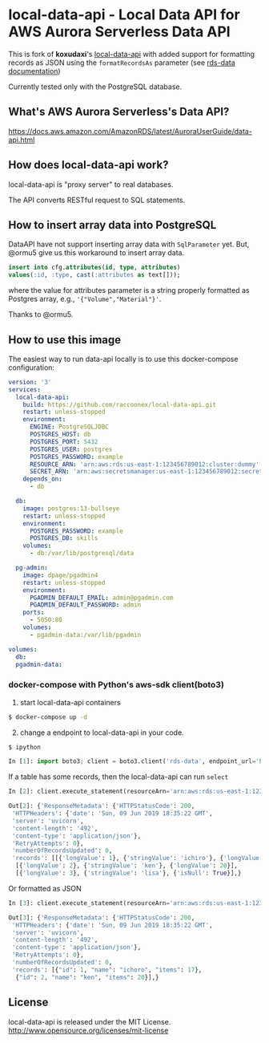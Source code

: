 # local-data-api - Local Data API for AWS Aurora Serverless Data API


This is fork of **koxudaxi**'s [local-data-api](https://github.com/koxudaxi/local-data-api) with added support for formatting records as JSON using the `formatRecordsAs` parameter (see [rds-data documentation](https://boto3.amazonaws.com/v1/documentation/api/latest/reference/services/rds-data/client/execute_statement.html))

Currently tested only with the PostgreSQL database.

## What's AWS Aurora Serverless's Data API?
https://docs.aws.amazon.com/AmazonRDS/latest/AuroraUserGuide/data-api.html

## How does local-data-api work?
local-data-api is "proxy server" to real databases.

The API converts RESTful request to SQL statements.

## How to insert array data into PostgreSQL
DataAPI have not support inserting array data with `SqlParameter` yet.
But, @ormu5 give us this workaround to insert array data.
```sql
insert into cfg.attributes(id, type, attributes)
values(:id, :type, cast(:attributes as text[]));
```
where the value for attributes parameter is a string properly formatted as Postgres array, e.g., `'{"Volume","Material"}'`.

Thanks to @ormu5.

## How to use this image

The easiest way to run data-api locally is to use this docker-compose configuration:

```yaml
version: '3'
services:
  local-data-api:
    build: https://github.com/raccoonex/local-data-api.git
    restart: unless-stopped
    environment:
      ENGINE: PostgreSQLJDBC
      POSTGRES_HOST: db
      POSTGRES_PORT: 5432
      POSTGRES_USER: postgres
      POSTGRES_PASSWORD: example
      RESOURCE_ARN: 'arn:aws:rds:us-east-1:123456789012:cluster:dummy'
      SECRET_ARN: 'arn:aws:secretsmanager:us-east-1:123456789012:secret:dummy'
    depends_on:
      - db

  db:
    image: postgres:13-bullseye
    restart: unless-stopped
    environment:
      POSTGRES_PASSWORD: example
      POSTGRES_DB: skills
    volumes: 
      - db:/var/lib/postgresql/data

  pg-admin:
    image: dpage/pgadmin4
    restart: unless-stopped
    environment:
      PGADMIN_DEFAULT_EMAIL: admin@pgadmin.com
      PGADMIN_DEFAULT_PASSWORD: admin
    ports:
      - 5050:80
    volumes:
      - pgadmin-data:/var/lib/pgadmin

volumes:
  db:
  pgadmin-data:

```

### docker-compose with Python's aws-sdk client(boto3) 
1. start local-data-api containers
```bash
$ docker-compose up -d
```

2. change a endpoint to local-data-api in your code. 
```bash
$ ipython
```
```python
In [1]: import boto3; client = boto3.client('rds-data', endpoint_url='http://127.0.0.1:8000', aws_access_key_id='aaa',  aws_secret_access_key='bbb') 
```

If a table has some records, then the local-data-api can run `select`
```python
In [2]: client.execute_statement(resourceArn='arn:aws:rds:us-east-1:123456789012:cluster:dummy', secretArn='arn:aws:secretsmanager:us-east-1:123456789012:secret:dummy', sql='select * from users', database='test')
```
```python
Out[2]: {'ResponseMetadata': {'HTTPStatusCode': 200,
 'HTTPHeaders': {'date': 'Sun, 09 Jun 2019 18:35:22 GMT',
 'server': 'uvicorn',
 'content-length': '492',
 'content-type': 'application/json'},
 'RetryAttempts': 0},
 'numberOfRecordsUpdated': 0,
 'records': [[{'longValue': 1}, {'stringValue': 'ichiro'}, {'longValue': 17}],
  [{'longValue': 2}, {'stringValue': 'ken'}, {'longValue': 20}],
  [{'longValue': 3}, {'stringValue': 'lisa'}, {'isNull': True}],}
```

Or formatted as JSON
```python
In [3]: client.execute_statement(resourceArn='arn:aws:rds:us-east-1:123456789012:cluster:dummy', secretArn='arn:aws:secretsmanager:us-east-1:123456789012:secret:dummy', sql='select * from users', database='test', formatRecordsAs="JSON")
```
```python
Out[3]: {'ResponseMetadata': {'HTTPStatusCode': 200,
 'HTTPHeaders': {'date': 'Sun, 09 Jun 2019 18:35:22 GMT',
 'server': 'uvicorn',
 'content-length': '492',
 'content-type': 'application/json'},
 'RetryAttempts': 0},
 'numberOfRecordsUpdated': 0,
 'records': [{"id": 1, "name": "ichoro", "items": 17},
  {"id": 2, "name": "ken", "items": 20}],}
```

## License

local-data-api is released under the MIT License. http://www.opensource.org/licenses/mit-license
